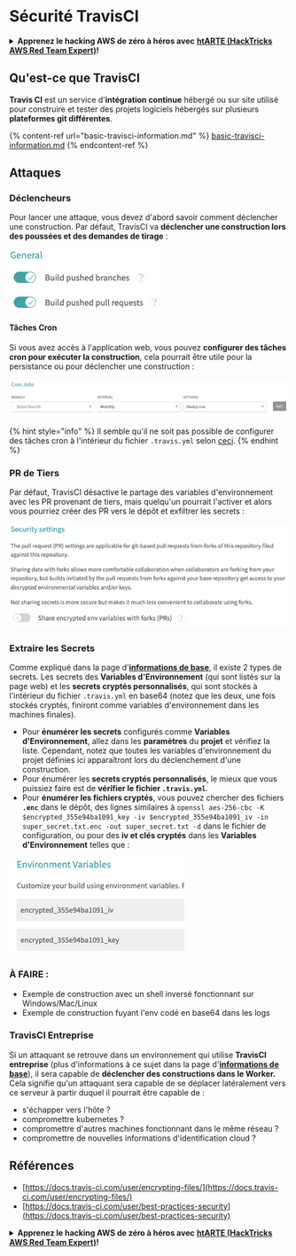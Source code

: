# Sécurité TravisCI

<details>

<summary><strong>Apprenez le hacking AWS de zéro à héros avec</strong> <a href="https://training.hacktricks.xyz/courses/arte"><strong>htARTE (HackTricks AWS Red Team Expert)</strong></a><strong>!</strong></summary>

Autres moyens de soutenir HackTricks :

* Si vous souhaitez voir votre **entreprise annoncée dans HackTricks** ou **télécharger HackTricks en PDF**, consultez les [**PLANS D'ABONNEMENT**](https://github.com/sponsors/carlospolop) !
* Obtenez le [**swag officiel PEASS & HackTricks**](https://peass.creator-spring.com)
* Découvrez [**La Famille PEASS**](https://opensea.io/collection/the-peass-family), notre collection d'[**NFTs**](https://opensea.io/collection/the-peass-family) exclusifs
* **Rejoignez le** 💬 [**groupe Discord**](https://discord.gg/hRep4RUj7f) ou le [**groupe telegram**](https://t.me/peass) ou **suivez** moi sur **Twitter** 🐦 [**@carlospolopm**](https://twitter.com/carlospolopm)**.**
* **Partagez vos astuces de hacking en soumettant des PR aux dépôts github** [**HackTricks**](https://github.com/carlospolop/hacktricks) et [**HackTricks Cloud**](https://github.com/carlospolop/hacktricks-cloud).

</details>

## Qu'est-ce que TravisCI

**Travis CI** est un service d'**intégration continue** hébergé ou sur site utilisé pour construire et tester des projets logiciels hébergés sur plusieurs **plateformes git différentes**.

{% content-ref url="basic-travisci-information.md" %}
[basic-travisci-information.md](basic-travisci-information.md)
{% endcontent-ref %}

## Attaques

### Déclencheurs

Pour lancer une attaque, vous devez d'abord savoir comment déclencher une construction. Par défaut, TravisCI va **déclencher une construction lors des poussées et des demandes de tirage** :

![](<../../.gitbook/assets/image (19) (1).png>)

#### Tâches Cron

Si vous avez accès à l'application web, vous pouvez **configurer des tâches cron pour exécuter la construction**, cela pourrait être utile pour la persistance ou pour déclencher une construction :

![](<../../.gitbook/assets/image (42).png>)

{% hint style="info" %}
Il semble qu'il ne soit pas possible de configurer des tâches cron à l'intérieur du fichier `.travis.yml` selon [ceci](https://github.com/travis-ci/travis-ci/issues/9162).
{% endhint %}

### PR de Tiers

Par défaut, TravisCI désactive le partage des variables d'environnement avec les PR provenant de tiers, mais quelqu'un pourrait l'activer et alors vous pourriez créer des PR vers le dépôt et exfiltrer les secrets :

![](<../../.gitbook/assets/image (1) (1) (1) (1) (1) (1) (1) (1) (1) (1) (1) (1) (1) (1) (1) (1) (1) (1).png>)

### Extraire les Secrets

Comme expliqué dans la page d'[**informations de base**](basic-travisci-information.md), il existe 2 types de secrets. Les secrets des **Variables d'Environnement** (qui sont listés sur la page web) et les **secrets cryptés personnalisés**, qui sont stockés à l'intérieur du fichier `.travis.yml` en base64 (notez que les deux, une fois stockés cryptés, finiront comme variables d'environnement dans les machines finales).

* Pour **énumérer les secrets** configurés comme **Variables d'Environnement**, allez dans les **paramètres** du **projet** et vérifiez la liste. Cependant, notez que toutes les variables d'environnement du projet définies ici apparaîtront lors du déclenchement d'une construction.
* Pour énumérer les **secrets cryptés personnalisés**, le mieux que vous puissiez faire est de **vérifier le fichier `.travis.yml`**.
* Pour **énumérer les fichiers cryptés**, vous pouvez chercher des fichiers **`.enc`** dans le dépôt, des lignes similaires à `openssl aes-256-cbc -K $encrypted_355e94ba1091_key -iv $encrypted_355e94ba1091_iv -in super_secret.txt.enc -out super_secret.txt -d` dans le fichier de configuration, ou pour des **iv et clés cryptés** dans les **Variables d'Environnement** telles que :

![](<../../.gitbook/assets/image (71).png>)

### À FAIRE :

* Exemple de construction avec un shell inversé fonctionnant sur Windows/Mac/Linux
* Exemple de construction fuyant l'env codé en base64 dans les logs

### TravisCI Entreprise

Si un attaquant se retrouve dans un environnement qui utilise **TravisCI entreprise** (plus d'informations à ce sujet dans la page d'[**informations de base**](basic-travisci-information.md#travisci-enterprise)), il sera capable de **déclencher des constructions dans le Worker.** Cela signifie qu'un attaquant sera capable de se déplacer latéralement vers ce serveur à partir duquel il pourrait être capable de :

* s'échapper vers l'hôte ?
* compromettre kubernetes ?
* compromettre d'autres machines fonctionnant dans le même réseau ?
* compromettre de nouvelles informations d'identification cloud ?

## Références

* [https://docs.travis-ci.com/user/encrypting-files/](https://docs.travis-ci.com/user/encrypting-files/)
* [https://docs.travis-ci.com/user/best-practices-security](https://docs.travis-ci.com/user/best-practices-security)

<details>

<summary><strong>Apprenez le hacking AWS de zéro à héros avec</strong> <a href="https://training.hacktricks.xyz/courses/arte"><strong>htARTE (HackTricks AWS Red Team Expert)</strong></a><strong>!</strong></summary>

Autres moyens de soutenir HackTricks :

* Si vous souhaitez voir votre **entreprise annoncée dans HackTricks** ou **télécharger HackTricks en PDF**, consultez les [**PLANS D'ABONNEMENT**](https://github.com/sponsors/carlospolop) !
* Obtenez le [**swag officiel PEASS & HackTricks**](https://peass.creator-spring.com)
* Découvrez [**La Famille PEASS**](https://opensea.io/collection/the-peass-family), notre collection d'[**NFTs**](https://opensea.io/collection/the-peass-family) exclusifs
* **Rejoignez le** 💬 [**groupe Discord**](https://discord.gg/hRep4RUj7f) ou le [**groupe telegram**](https://t.me/peass) ou **suivez** moi sur **Twitter** 🐦 [**@carlospolopm**](https://twitter.com/carlospolopm)**.**
* **Partagez vos astuces de hacking en soumettant des PR aux dépôts github** [**HackTricks**](https://github.com/carlospolop/hacktricks) et [**HackTricks Cloud**](https://github.com/carlospolop/hacktricks-cloud).

</details>
